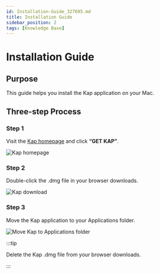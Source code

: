 ```yaml
---
id: Installation-Guide_327695.md
title: Installation Guide
sidebar_position: 2
tags: [Knowledge Base]
---
```


# Installation Guide

## **Purpose**

This guide helps you install the Kap application on your Mac.

## **Three-step Process**

### Step 1

Visit the [Kap homepage](https://getkap.co/) and click **“GET KAP”**.

![Kap homepage](/img/Installation-Guide_327695_images/393231.jpg)

### Step 2

Double-click the .dmg file in your browser downloads.

![Kap download](/img/Installation-Guide_327695_images/262187.jpg)

### Step 3

Move the Kap application to your Applications folder.

![Move Kap to Applications folder](/img/Installation-Guide_327695_images/688130.png)

:::tip

Delete the Kap .dmg file from your browser downloads.

:::
